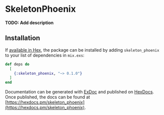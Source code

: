 # SkeletonPhoenix

**TODO: Add description**

## Installation

If [available in Hex](https://hex.pm/docs/publish), the package can be installed
by adding `skeleton_phoenix` to your list of dependencies in `mix.exs`:

```elixir
def deps do
  [
    {:skeleton_phoenix, "~> 0.1.0"}
  ]
end
```

Documentation can be generated with [ExDoc](https://github.com/elixir-lang/ex_doc)
and published on [HexDocs](https://hexdocs.pm). Once published, the docs can
be found at [https://hexdocs.pm/skeleton_phoenix](https://hexdocs.pm/skeleton_phoenix).

